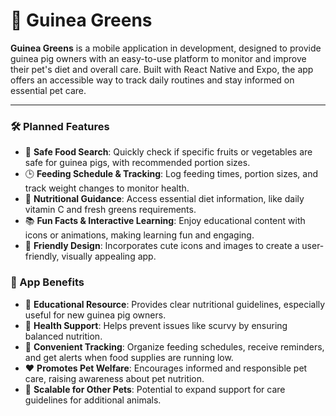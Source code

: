 # 🌱 Guinea Greens

**Guinea Greens** is a mobile application in development, designed to provide guinea pig owners with an easy-to-use platform to monitor and improve their pet's diet and overall care. 
Built with React Native and Expo, the app offers an accessible way to track daily routines and stay informed on essential pet care.

---

### 🛠 Planned Features
- 🍏 **Safe Food Search**: Quickly check if specific fruits or vegetables are safe for guinea pigs, with recommended portion sizes.
- 🕒 **Feeding Schedule & Tracking**: Log feeding times, portion sizes, and track weight changes to monitor health.
- 🥕 **Nutritional Guidance**: Access essential diet information, like daily vitamin C and fresh greens requirements.
- 📚 **Fun Facts & Interactive Learning**: Enjoy educational content with icons or animations, making learning fun and engaging.
- 🐹 **Friendly Design**: Incorporates cute icons and images to create a user-friendly, visually appealing app.

### 🌟 App Benefits
- 📖 **Educational Resource**: Provides clear nutritional guidelines, especially useful for new guinea pig owners.
- 🏥 **Health Support**: Helps prevent issues like scurvy by ensuring balanced nutrition.
- 📅 **Convenient Tracking**: Organize feeding schedules, receive reminders, and get alerts when food supplies are running low.
- ❤️ **Promotes Pet Welfare**: Encourages informed and responsible pet care, raising awareness about pet nutrition.
- 🐾 **Scalable for Other Pets**: Potential to expand support for care guidelines for additional animals.
